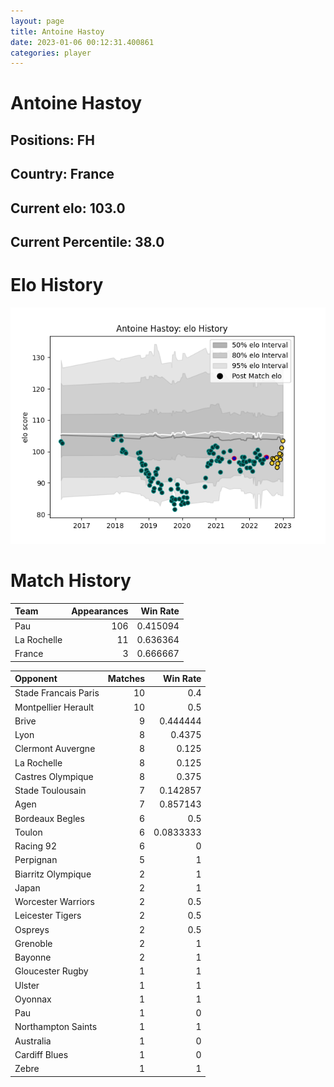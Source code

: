 ```yaml
---  
layout: page  
title: Antoine Hastoy  
date: 2023-01-06 00:12:31.400861  
categories: player  
---
```

# Antoine Hastoy

## Positions: FH

## Country: France

## Current elo: 103.0

## Current Percentile: 38.0

# Elo History


![elo history](history_AntoineHastoy.png)
# Match History


| Team        |   Appearances |   Win Rate |
|:------------|--------------:|-----------:|
| Pau         |           106 |   0.415094 |
| La Rochelle |            11 |   0.636364 |
| France      |             3 |   0.666667 |

| Opponent             |   Matches |   Win Rate |
|:---------------------|----------:|-----------:|
| Stade Francais Paris |        10 |  0.4       |
| Montpellier Herault  |        10 |  0.5       |
| Brive                |         9 |  0.444444  |
| Lyon                 |         8 |  0.4375    |
| Clermont Auvergne    |         8 |  0.125     |
| La Rochelle          |         8 |  0.125     |
| Castres Olympique    |         8 |  0.375     |
| Stade Toulousain     |         7 |  0.142857  |
| Agen                 |         7 |  0.857143  |
| Bordeaux Begles      |         6 |  0.5       |
| Toulon               |         6 |  0.0833333 |
| Racing 92            |         6 |  0         |
| Perpignan            |         5 |  1         |
| Biarritz Olympique   |         2 |  1         |
| Japan                |         2 |  1         |
| Worcester Warriors   |         2 |  0.5       |
| Leicester Tigers     |         2 |  0.5       |
| Ospreys              |         2 |  0.5       |
| Grenoble             |         2 |  1         |
| Bayonne              |         2 |  1         |
| Gloucester Rugby     |         1 |  1         |
| Ulster               |         1 |  1         |
| Oyonnax              |         1 |  1         |
| Pau                  |         1 |  0         |
| Northampton Saints   |         1 |  1         |
| Australia            |         1 |  0         |
| Cardiff Blues        |         1 |  0         |
| Zebre                |         1 |  1         |